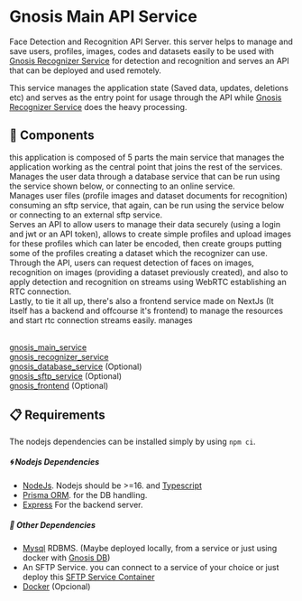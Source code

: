 # Gnosis Main API Service

Face Detection and Recognition API Server. this server helps to manage and save users, profiles, images, codes and datasets easily to be used with
[Gnosis Recognizer Service](https://github.com/damsog/gnosis-recognizer-service) for detection and recognition and serves an API that can be deployed and used remotely.

This service manages the application state (Saved data, updates, deletions etc) and serves as the entry point for usage through the API while [Gnosis Recognizer Service](https://github.com/damsog/gnosis-recognizer-service) does the heavy processing.

## :dvd: Components

this application is composed of 5 parts the main service that manages the application working as the central point that joins the rest of the services. <br>
Manages the user data through a database service that can be run using the service shown below, or connecting to an online service. <br>
Manages user files (profile images and dataset documents for recognition) consuming an sftp service, that again, can be run using the service below or connecting to an external sftp service. <br>
Serves an API to allow users to manage their data securely (using a login and jwt or an API token), allows to create simple profiles and upload images for these profiles which can later be encoded, then create groups putting some of the profiles creating a dataset which the recognizer can use. <br>
Through the API, users can request detection of faces on images, recognition on images (providing a dataset previously created), and also to apply detection and recognition on streams using WebRTC establishing an RTC connection.<br>
Lastly, to tie it all up, there's also a frontend service made on NextJs (It itself has a backend and offcourse it's frontend) to manage the resources and start rtc connection streams easily.
manages <br>
<br>

[gnosis_main_service](https://github.com/damsog/gnosis-main-service) <br>
[gnosis_recognizer_service](https://github.com/damsog/gnosis-recognizer-service) <br>
[gnosis_database_service](https://github.com/damsog/gnosis-database-service) (Optional) <br>
[gnosis_sftp_service](https://github.com/damsog/gnosis-sftp-service) (Optional) <br>
[gnosis_frontend](https://github.com/damsog/gnosis-frontend) (Optional) <br>

## :clipboard: Requirements
The nodejs dependencies can be installed simply by using ```npm ci```.

##### :cyclone: Nodejs Dependencies
- [NodeJs](https://nodejs.org/en/). Nodejs should be >=16. and [Typescript](https://www.typescriptlang.org/)
- [Prisma ORM](https://www.prisma.io/). for the DB handling.
- [Express](https://www.npmjs.com/package/express) For the backend server.
##### :penguin: Other Dependencies
- [Mysql](https://www.mysql.com/) RDBMS. (Maybe deployed locally, from a service or just using docker with [Gnosis DB](https://github.com/damsog/gnosis-database-service))
- An SFTP Service. you can connect to a service of your choice or just deploy this [SFTP Service Container](https://github.com/damsog/gnosis-sftp-service)
- [Docker](https://docs.docker.com/engine/install/ubuntu/) (Opcional)